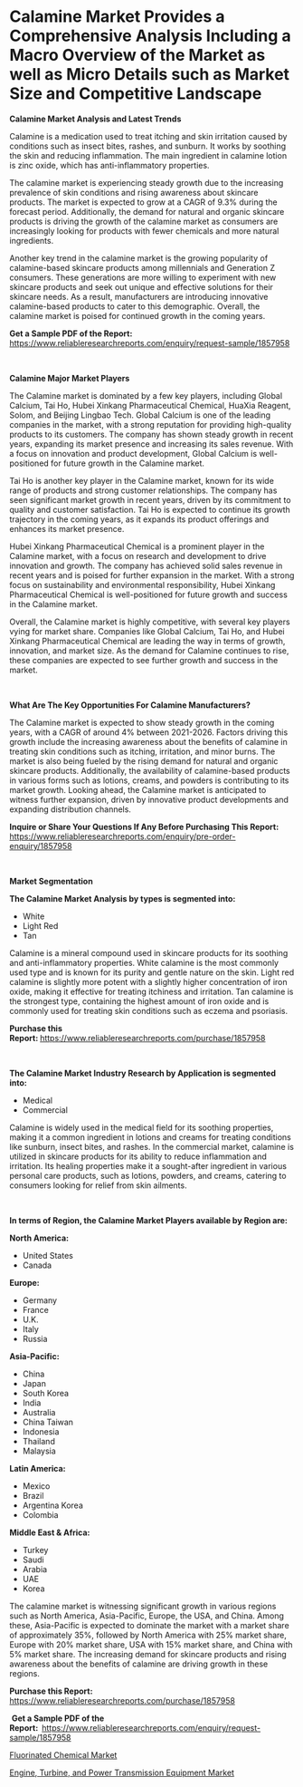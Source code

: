 <p><h1>Calamine Market Provides a Comprehensive Analysis Including a Macro Overview of the Market as well as Micro Details such as Market Size and Competitive Landscape</h1></p><p><strong>Calamine Market Analysis and Latest Trends</strong></p>
<p><p>Calamine is a medication used to treat itching and skin irritation caused by conditions such as insect bites, rashes, and sunburn. It works by soothing the skin and reducing inflammation. The main ingredient in calamine lotion is zinc oxide, which has anti-inflammatory properties.</p><p>The calamine market is experiencing steady growth due to the increasing prevalence of skin conditions and rising awareness about skincare products. The market is expected to grow at a CAGR of 9.3% during the forecast period. Additionally, the demand for natural and organic skincare products is driving the growth of the calamine market as consumers are increasingly looking for products with fewer chemicals and more natural ingredients.</p><p>Another key trend in the calamine market is the growing popularity of calamine-based skincare products among millennials and Generation Z consumers. These generations are more willing to experiment with new skincare products and seek out unique and effective solutions for their skincare needs. As a result, manufacturers are introducing innovative calamine-based products to cater to this demographic. Overall, the calamine market is poised for continued growth in the coming years.</p></p>
<p><strong>Get a Sample PDF of the Report:&nbsp;</strong> <a href="https://www.reliableresearchreports.com/enquiry/request-sample/1857958">https://www.reliableresearchreports.com/enquiry/request-sample/1857958</a></p>
<p>&nbsp;</p>
<p><strong>Calamine Major Market Players</strong></p>
<p><p>The Calamine market is dominated by a few key players, including Global Calcium, Tai Ho, Hubei Xinkang Pharmaceutical Chemical, HuaXia Reagent, Solom, and Beijing Lingbao Tech. Global Calcium is one of the leading companies in the market, with a strong reputation for providing high-quality products to its customers. The company has shown steady growth in recent years, expanding its market presence and increasing its sales revenue. With a focus on innovation and product development, Global Calcium is well-positioned for future growth in the Calamine market.</p><p>Tai Ho is another key player in the Calamine market, known for its wide range of products and strong customer relationships. The company has seen significant market growth in recent years, driven by its commitment to quality and customer satisfaction. Tai Ho is expected to continue its growth trajectory in the coming years, as it expands its product offerings and enhances its market presence.</p><p>Hubei Xinkang Pharmaceutical Chemical is a prominent player in the Calamine market, with a focus on research and development to drive innovation and growth. The company has achieved solid sales revenue in recent years and is poised for further expansion in the market. With a strong focus on sustainability and environmental responsibility, Hubei Xinkang Pharmaceutical Chemical is well-positioned for future growth and success in the Calamine market.</p><p>Overall, the Calamine market is highly competitive, with several key players vying for market share. Companies like Global Calcium, Tai Ho, and Hubei Xinkang Pharmaceutical Chemical are leading the way in terms of growth, innovation, and market size. As the demand for Calamine continues to rise, these companies are expected to see further growth and success in the market.</p></p>
<p>&nbsp;</p>
<p><strong>What Are The Key Opportunities For Calamine Manufacturers?</strong></p>
<p><p>The Calamine market is expected to show steady growth in the coming years, with a CAGR of around 4% between 2021-2026. Factors driving this growth include the increasing awareness about the benefits of calamine in treating skin conditions such as itching, irritation, and minor burns. The market is also being fueled by the rising demand for natural and organic skincare products. Additionally, the availability of calamine-based products in various forms such as lotions, creams, and powders is contributing to its market growth. Looking ahead, the Calamine market is anticipated to witness further expansion, driven by innovative product developments and expanding distribution channels.</p></p>
<p><strong>Inquire or Share Your Questions If Any Before Purchasing This Report:</strong> <a href="https://www.reliableresearchreports.com/enquiry/pre-order-enquiry/1857958">https://www.reliableresearchreports.com/enquiry/pre-order-enquiry/1857958</a></p>
<p>&nbsp;</p>
<p><strong>Market Segmentation</strong></p>
<p><strong>The Calamine Market Analysis by types is segmented into:</strong></p>
<p><ul><li>White</li><li>Light Red</li><li>Tan</li></ul></p>
<p><p>Calamine is a mineral compound used in skincare products for its soothing and anti-inflammatory properties. White calamine is the most commonly used type and is known for its purity and gentle nature on the skin. Light red calamine is slightly more potent with a slightly higher concentration of iron oxide, making it effective for treating itchiness and irritation. Tan calamine is the strongest type, containing the highest amount of iron oxide and is commonly used for treating skin conditions such as eczema and psoriasis.</p></p>
<p><strong>Purchase this Report:&nbsp;</strong><a href="https://www.reliableresearchreports.com/purchase/1857958">https://www.reliableresearchreports.com/purchase/1857958</a></p>
<p>&nbsp;</p>
<p><strong>The Calamine Market Industry Research by Application is segmented into:</strong></p>
<p><ul><li>Medical</li><li>Commercial</li></ul></p>
<p><p>Calamine is widely used in the medical field for its soothing properties, making it a common ingredient in lotions and creams for treating conditions like sunburn, insect bites, and rashes. In the commercial market, calamine is utilized in skincare products for its ability to reduce inflammation and irritation. Its healing properties make it a sought-after ingredient in various personal care products, such as lotions, powders, and creams, catering to consumers looking for relief from skin ailments.</p></p>
<p>&nbsp;</p>
<p><strong>In terms of Region, the Calamine Market Players available by Region are:</strong></p>
<p>
    <p> <strong> North America: </strong>
        <ul>
            <li>United States</li>
            <li>Canada</li>
        </ul>
        </p> 
    <p> <strong> Europe: </strong>
        <ul>
            <li>Germany</li>
            <li>France</li>
            <li>U.K.</li>
            <li>Italy</li>
            <li>Russia</li>
        </ul>
        </p> 
    <p> <strong> Asia-Pacific: </strong>
        <ul>
            <li>China</li>
            <li>Japan</li>
            <li>South Korea</li>
            <li>India</li>
            <li>Australia</li>
            <li>China Taiwan</li>
            <li>Indonesia</li>
            <li>Thailand</li>
            <li>Malaysia</li>
        </ul>
        </p> 
    <p> <strong> Latin America: </strong>
        <ul>
            <li>Mexico</li>
            <li>Brazil</li>
            <li>Argentina Korea</li>
            <li>Colombia</li>
        </ul>
        </p> 
    <p> <strong> Middle East & Africa: </strong>
        <ul>
            <li>Turkey</li>
            <li>Saudi</li>
            <li>Arabia</li>
            <li>UAE</li>
            <li>Korea</li>
        </ul>
    </p>
    </p>
<p><p>The calamine market is witnessing significant growth in various regions such as North America, Asia-Pacific, Europe, the USA, and China. Among these, Asia-Pacific is expected to dominate the market with a market share of approximately 35%, followed by North America with 25% market share, Europe with 20% market share, USA with 15% market share, and China with 5% market share. The increasing demand for skincare products and rising awareness about the benefits of calamine are driving growth in these regions.</p></p>
<p><strong>Purchase this Report: </strong><a href="https://www.reliableresearchreports.com/purchase/1857958">https://www.reliableresearchreports.com/purchase/1857958</a></p>
<p>&nbsp;<strong>Get a Sample PDF of the Report:&nbsp;&nbsp;</strong><a href="https://www.reliableresearchreports.com/enquiry/request-sample/1857958">https://www.reliableresearchreports.com/enquiry/request-sample/1857958</a></p>
<p><strong></strong></p>
<p><p><a href="https://github.com/ruddyyedelwadw/Market-Research-Report-List-1/blob/main/fluorinated-chemical-market.md">Fluorinated Chemical Market</a></p><p><a href="https://angry-finch-aaf.notion.site/Engine-Turbine-and-Power-Transmission-Equipment-Market-Research-Report-Reveals-The-Latest-Trends-A-5d35187298e145d2be06307f2969fb94">Engine, Turbine, and Power Transmission Equipment Market</a></p></p>